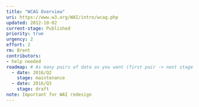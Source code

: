 ```yaml
---
title: "WCAG Overview"
uri: https://www.w3.org/WAI/intro/wcag.php
updated: 2012-10-02
current-stage: Published
priority: true
urgency: 2
effort: 2
rm: Brent
contributors:
- help needed
roadmap: # As many pairs of data as you want (first pair -> next stage in the tool)
  - date: 2016/Q2
    stage: maintenance
  - date: 2016/Q3
    stage: draft
note: Important for WAI redesign
---
```

